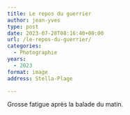 ```yaml
---
title: Le repos du guerrier
author: jean-yves
type: post
date: 2023-07-28T08:16:40+00:00
url: /le-repos-du-guerrier/
categories:
  - Photographie
years:
  - 2023
format: image
address: Stella-Plage

---
```

Grosse fatigue après la balade du matin.